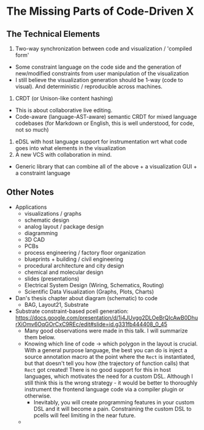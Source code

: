 # The Missing Parts of Code-Driven X

## The Technical Elements

1. Two-way synchronization between code and visualization / 'compiled form'
  - Some constraint language on the code side and the generation of new/modified constraints from user manipulation of the visualization
  - I still believe the visualization generation should be 1-way (code to visual). And deterministic / reproducible across machines.
1. CRDT (or Unison-like content hashing)
  - This is about collaborative live editing.
  - Code-aware (language-AST-aware) semantic CRDT for mixed language codebases (for Markdown or English, this is well understood, for code, not so much)
1. eDSL with host language support for instrumentation wrt what code goes into what elements in the visualization
1. A new VCS with collaboration in mind.

- Generic library that can combine all of the above + a visualization GUI + a constraint language

## Other Notes

- Applications
  - visualizations / graphs
  - schematic design
  - analog layout / package design
  - diagramming
  - 3D CAD
  - PCBs
  - process engineering / factory floor organization
  - blueprints + building / civil engineering
  - procedural architecture and city design
  - chemical and molecular design
  - slides (presentations)
  - Electrical System Design (Wiring, Schematics, Routing)
  - Scientific Data Visualization (Graphs, Plots, Charts)
- Dan's thesis chapter about diagram (schematic) to code
  - BAG, Layout21, Substrate
- Substrate constraint-based pcell generation: https://docs.google.com/presentation/d/1j4JUvgg2DLOeBrQIcAwB0DhurXiOmv6OqGOrCxC9REc/edit#slide=id.g331fb444408_0_45
  - Many good observations were made in this talk. I will summarize them below.
  - Knowing which line of code -> which polygon in the layout is crucial. With a general purpose language, the best you can do is inject a source annotation macro at the point where the `Rect` is instantiated, but that doesn't tell you how (the trajectory of function calls) that `Rect` got created! There is no good support for this in host languages, which motivates the need for a custom DSL. Although I still think this is the wrong strategy - it would be better to thoroughly instrument the frontend language code via a compiler plugin or otherwise.
    - Inevitably, you will create programming features in your custom DSL and it will become a pain. Constraining the custom DSL to pcells will feel limiting in the near future.
  -
